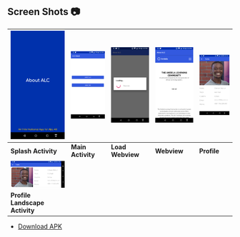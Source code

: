 ## Screen Shots :camera:
![Splash Activity Image](app/src/main/res/drawable/splash_activity.png) |![Main Activity Image](app/src/main/res/drawable/main_activity.png) | ![Loading Image](app/src/main/res/drawable/loading.png) | ![WebView Image](app/src/main/res/drawable/alc_webview.png)| ![Profile Image](app/src/main/res/drawable/profile.png)
---------------------------------------------------------------|---------------------------------------------------------------|------------------------------------------------------------|--------------------------------------------------------------|----------------------------------------------------------
**Splash Activity** |**Main Activity** | **Load Webview** | **Webview**| **Profile**
![Profile Landscape Activity Image](app/src/main/res/drawable/profile_land.png) |
**Profile Landscape Activity** |


* [Download APK](https://drive.google.com/drive/folders/1R_bvNEw-l5fDIaYwm9LpeLUORQdkrsNr?usp=sharing)
